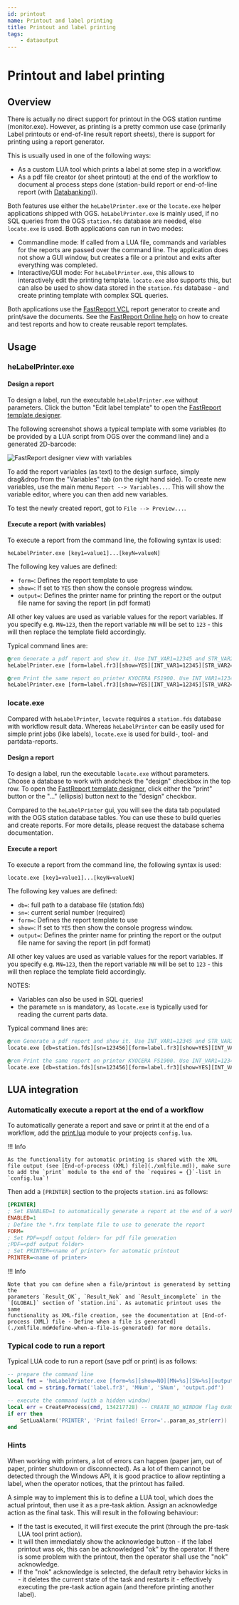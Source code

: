 ```yaml
---
id: printout
name: Printout and label printing
title: Printout and label printing
tags:
    - dataoutput
---
```


# Printout and label printing

## Overview

There is actually no direct support for printout in the OGS station runtime (monitor.exe). However, as printing is a pretty common use case (primarily
Label printouts or end-of-line result report sheets), there is support for
printing using a report generator.

This is usually used in one of the following ways:

- As a custom LUA tool which prints a label at some step in a workflow.
- As a pdf file creator (or sheet printout) at the end of the workflow to
  document al process steps done (station-build report or end-of-line
  report (with [Databanking](/docs/appnotes/databanking.md))).

Both features use either the `heLabelPrinter.exe` or the `locate.exe` helper applications shipped with OGS. `heLabelPrinter.exe` is mainly used, if no
SQL queries from the OGS `station.fds` database are needed, else `locate.exe`
is used. Both applications can run in two modes:

- Commandline mode: If called from a LUA file, commands and variables for 
  the reports are passed over the command line. The application does not show 
  a GUI window, but creates a file or a printout and exits after everything
  was completed.
- Interactive/GUI mode: For `heLabelPrinter.exe`, this allows to interactively
  edit the printing template. `locate.exe` also supports this, but can also
  be used to show data stored in the `station.fds` database - and create
  printing template with complex SQL queries.

Both applications use the [FastReport VCL](https://www.fast-report.com/public_download/docs/FRVCL/online/de/FastReportVCL/UserManual/de-DE/Designer.html) report generator to create and print/save the documents. See the [FastReport Online help](https://www.fast-report.com/public_download/docs/FRVCL/online/de/FastReportVCL/UserManual/de-DE/Designer.html) on how to create and test reports and how to create reusable report templates.

## Usage

### heLabelPrinter.exe

#### Design a report

To design a label, run the executable `heLabelPrinter.exe` without parameters. Click the button "Edit label template" to open the [FastReport template designer](https://www.fast-report.com/public_download/docs/FRVCL/online/de/FastReportVCL/UserManual/de-DE/Designer.html). 

The following screenshot shows a typical template with some variables (to be provided by a LUA script from OGS over the command line) and a generated 2D-barcode:

![FastReport designer view with variables](fastreport-simple.png)

To add the report variables (as text) to the design surface, simply drag&drop from the "Variables" tab (on the right hand side). To create new variables, use the main menu `Report --> Variables...`. This will show the variable editor, where you can then add new variables.

To test the newly created report, got to `File --> Preview...`.

#### Execute a report (with variables)

To execute a report from the command line, the following syntax is used:

	heLabelPrinter.exe [key1=value1]...[keyN=valueN]

The following key values are defined:

- `form=`: Defines the report template to use
- `show=`: If set to `YES` then show the console progress window. 
- `output=`: Defines the printer name for printing the report or the output
   file name for saving the report (in pdf format)

All other key values are used as variable values for the report variables. If you specify e.g. `MN=123`, then the report variable `MN` will be set to `123` - this will then replace the template field accordingly.

Typical command lines are:

``` cmd
@rem Generate a pdf report and show it. Use INT_VAR1=12345 and STR_VAR2=YES
heLabelPrinter.exe [form=label.fr3][show=YES][INT_VAR1=12345][STR_VAR2=YES][output=C:\\tmp\\mumu.pdf]

@rem Print the same report on printer KYOCERA FS1900. Use INT_VAR1=12345 and STR_VAR2=YES
heLabelPrinter.exe [form=label.fr3][show=YES][INT_VAR1=12345][STR_VAR2=YES][output=KYOCERA FS1900]

```

### locate.exe

Compared with `heLabelPrinter`, `locvate` requires a `station.fds` database with workflow result data. Whereas `heLabelPrinter` can be easily used for simple print jobs (like labels), `locate.exe` is used for build-, tool- and partdata-reports.

#### Design a report

To design a label, run the executable `locate.exe` without parameters. Choose a database to work with andcheck the "design" checkbox in the top row. To open the [FastReport template designer](https://www.fast-report.com/public_download/docs/FRVCL/online/de/FastReportVCL/UserManual/de-DE/Designer.html), click either the "print" button or the "..." (ellipsis) button next to the "design" checkbox.

Compared to the `heLabelPrinter` gui, you will see the data tab populated with the OGS station database tables. You can use these to build queries and create
reports. For more details, please request the database schema documentation.

#### Execute a report

To execute a report from the command line, the following syntax is used:

	locate.exe [key1=value1]...[keyN=valueN]

The following key values are defined:

- `db=`: full path to a database file (station.fds)
- `sn=`: current serial number (required)
- `form=`: Defines the report template to use
- `show=`: If set to `YES` then show the console progress window. 
- `output=`: Defines the printer name for printing the report or the output
   file name for saving the report (in pdf format)

All other key values are used as variable values for the report variables. If you specify e.g. `MN=123`, then the report variable `MN` will be set to `123` - this will then replace the template field accordingly.

NOTES:
- Variables can also be used in SQL queries!
- the paramete `sn` is mandatory, as `locate.exe` is typically used for reading
  the current parts data.

Typical command lines are:

``` cmd
@rem Generate a pdf report and show it. Use INT_VAR1=12345 and STR_VAR2=YES
locate.exe [db=station.fds][sn=123456][form=label.fr3][show=YES][INT_VAR1=12345][STR_VAR2=YES][output=C:\\tmp\\mumu.pdf]

@rem Print the same report on printer KYOCERA FS1900. Use INT_VAR1=12345 and STR_VAR2=YES
locate.exe [db=station.fds][sn=123456][form=label.fr3][show=YES][INT_VAR1=12345][STR_VAR2=YES][output=KYOCERA FS1900]

```

## LUA integration

### Automatically execute a report at the end of a workflow

To automatically generate a report and save or print it at the end of a workflow, add the [print.lua](https://github.com/haller-erne/ogs/raw/refs/heads/main/samples/printout/print.lua) module to your projects `config.lua`. 

!!! Info

    As the functionality for automatic printing is shared with the XML file output (see [End-of-process (XML) file](./xmlfile.md)), make sure to add the `print` module to the end of the `requires = {}`-list in `config.lua`!

Then add a `[PRINTER]` section to the projects `station.ini` as follows:

``` ini
[PRINTER]
; Set ENABLED=1 to automatically generate a report at the end of a workflow
ENABLED=1
; Define the *.frx template file to use to generate the report
FORM=
; Set PDF=<pdf output folder> for pdf file generation
;PDF=<pdf output folder>
; Set PRINTER=<name of printer> for automatic printout
PRINTER=<name of printer>
```

!!! Info

    Note that you can define when a file/printout is generatesd by setting the 
    parameters `Result_OK`, `Result_Nok` and `Result_incomplete` in the `[GLOBAL]` section of `station.ini`. As automatic printout uses the same
    functionality as XML-file creation, see the documentation at [End-of-process (XML) file - Define when a file is generated](./xmlfile.md#define-when-a-file-is-generated) for more details.


### Typical code to run a report

Typical LUA code to run a report (save pdf or print) is as follows:

``` lua
-- prepare the command line
local fmt = 'heLabelPrinter.exe [form=%s][show=NO][MN=%s][SN=%s][output=%s]'
local cmd = string.format('label.fr3', 'MNum', 'SNum', 'output.pdf')

-- execute the command (with a hidden window)
local err = CreateProcess(cmd, 134217728) -- CREATE_NO_WINDOW flag 0x8000000
if err then
	SetLuaAlarm('PRINTER', 'Print failed! Error='..param_as_str(err))
end	

```

### Hints

When working with printers, a lot of errors can happen (paper jam, out of paper, printer shutdown or disconnected). As a lot of them cannot be detected through the Windows API, it is good practice to allow reptinting a label, when the operator notices, that the printout has failed.

A simple way to implement this is to define a LUA tool, which does the actual printout, then use it as a pre-task aktion. Assign an acknowledge action as the final task. This will result in the following behaviour:

- If the tast is executed, it will first execute the print (through the pre-task LUA tool print action). 
- It will then immediately show the acknowledge button - if the label printout was ok, this can be acknowledged "ok" by the operator. If there is some problem with the printout, then the operator shall use the "nok" acknowledge. 
- If the "nok" acknowledge is selected, the default retry behavior kicks in - it deletes the current state of the task and restarts it - effectively executing the pre-task action again (and therefore printing another label).

